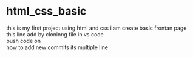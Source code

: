 # html_css_basic
this is my first project using html and css  i am create basic frontan page
<br>
this line add by cloninng file in vs code
<br>
push code on 
<br>
how to add new commits
its multiple line
